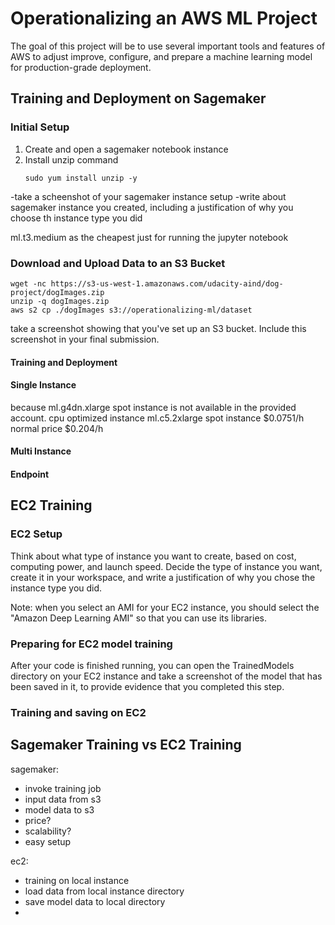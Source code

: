 # Operationalizing an AWS ML Project

The goal of this project will be to use several important tools and features of AWS to adjust improve, configure, and prepare a machine learning model for production-grade deployment.

## Training and Deployment on Sagemaker
### Initial Setup
1. Create and open a sagemaker notebook instance
2. Install unzip command
   ```
   sudo yum install unzip -y
   ```
-take a scheenshot of your sagemaker instance setup
-write about sagemaker instance you created, including a justification of why you choose th instance type you did

ml.t3.medium as the cheapest just for running the jupyter notebook

### Download and Upload Data to an S3 Bucket
```
wget -nc https://s3-us-west-1.amazonaws.com/udacity-aind/dog-project/dogImages.zip
unzip -q dogImages.zip
aws s2 cp ./dogImages s3://operationalizing-ml/dataset
```
take a screenshot showing that you've set up an S3 bucket. Include this screenshot in your final submission.

#### Training and Deployment
#### Single Instance
because ml.g4dn.xlarge spot instance is not available in the provided account.
cpu optimized instance ml.c5.2xlarge spot instance $0.0751/h normal price $0.204/h

#### Multi Instance
#### Endpoint

## EC2 Training
### EC2 Setup
Think about what type of instance you want to create, based on cost, computing power, and launch speed. Decide the type of instance you want, create it in your workspace, and write a justification of why you chose the instance type you did.

Note: when you select an AMI for your EC2 instance, you should select the "Amazon Deep Learning AMI" so that you can use its libraries.

### Preparing for EC2 model training
After your code is finished running, you can open the TrainedModels directory on your EC2 instance and take a screenshot of the model that has been saved in it, to provide evidence that you completed this step.

### Training and saving on EC2

## Sagemaker Training vs EC2 Training
sagemaker:
- invoke training job
- input data from s3
- model data to s3
- price?
- scalability?
- easy setup

ec2:
- training on local instance
- load data from local instance directory
- save model data to local directory
- 
